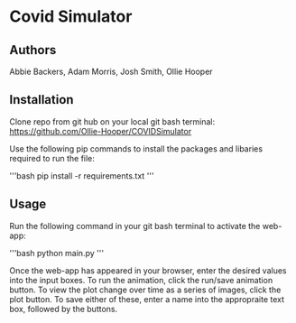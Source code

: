 # Covid Simulator

## Authors 
Abbie Backers, Adam Morris, Josh Smith, Ollie Hooper

## Installation

Clone repo from git hub on your local git bash terminal: https://github.com/Ollie-Hooper/COVIDSimulator

Use the following pip commands to install the packages and libaries required to run the file: 

'''bash
pip install -r requirements.txt
'''

## Usage

Run the following command in your git bash terminal to activate the web-app:

'''bash
python main.py
'''

Once the web-app has appeared in your browser, enter the desired values into the input boxes.
To run the animation, click the run/save animation button.
To view the plot change over time as a series of images, click the plot button.
To save either of these, enter a name into the appropraite text box, followed by the buttons. 


